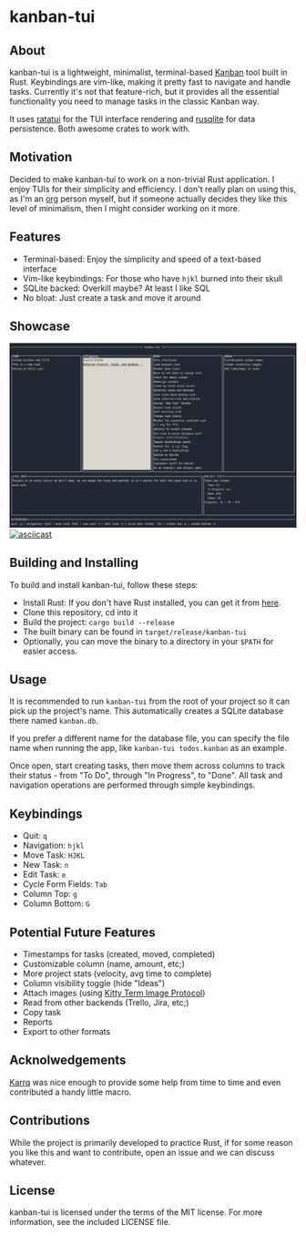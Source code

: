 # kanban-tui


## About

kanban-tui is a lightweight, minimalist, terminal-based [Kanban](https://en.wikipedia.org/wiki/Kanban_board) tool built in
Rust. Keybindings are vim-like, making it pretty fast to navigate and handle
tasks. Currently it's not that feature-rich, but it provides all the essential
functionality you need to manage tasks in the classic Kanban way.

It uses [ratatui](https://crates.io/crates/ratatui) for the TUI interface rendering and [rusqlite](https://crates.io/crates/rusqlite) for data
persistence. Both awesome crates to work with.


## Motivation

Decided to make kanban-tui to work on a non-trivial Rust application. I enjoy
TUIs for their simplicity and efficiency. I don't really plan on using this, as
I'm an [org](https://orgmode.org/) person myself, but if someone actually decides they like this level
of minimalism, then I might consider working on it more.


## Features

-   Terminal-based: Enjoy the simplicity and speed of a text-based interface
-   Vim-like keybindings: For those who have `hjkl` burned into their skull
-   SQLite backed: Overkill maybe? At least I like SQL
-   No bloat: Just create a task and move it around


## Showcase

![img](./assets/screen1.png)
[![asciicast](https://asciinema.org/a/QjEfh3kzvKMHTLRv2vWqr0mzX.svg)](https://asciinema.org/a/QjEfh3kzvKMHTLRv2vWqr0mzX)

## Building and Installing

To build and install kanban-tui, follow these steps:

-   Install Rust: If you don't have Rust installed, you can get it from [here](https://www.rust-lang.org/tools/install).
-   Clone this repository, cd into it
-   Build the project: `cargo build --release`
-   The built binary can be found in `target/release/kanban-tui`
-   Optionally, you can move the binary to a directory in your `$PATH` for easier
    access.


## Usage

It is recommended to run `kanban-tui` from the root of your project so it can
pick up the project's name. This automatically creates a SQLite database there
named `kanban.db`.

If you prefer a different name for the database file, you can specify the file
name when running the app, like `kanban-tui todos.kanban` as an example.

Once open, start creating tasks, then move them across columns to track their
status - from "To Do", through "In Progress", to "Done". All task and navigation
operations are performed through simple keybindings.


## Keybindings

-   Quit: `q`
-   Navigation: `hjkl`
-   Move Task: `HJKL`
-   New Task: `n`
-   Edit Task: `e`
-   Cycle Form Fields: `Tab`
-   Column Top: `g`
-   Column Bottom: `G`


## Potential Future Features

-   Timestamps for tasks (created, moved, completed)
-   Customizable column (name, amount, etc;)
-   More project stats (velocity, avg time to complete)
-   Column visibility toggle (hide "Ideas")
-   Attach images (using [Kitty Term Image Protocol](https://sw.kovidgoyal.net/kitty/graphics-protocol/))
-   Read from other backends (Trello, Jira, etc;)
-   Copy task
-   Reports
-   Export to other formats


## Acknolwedgements

[Karrq](https://github.com/Karrq) was nice enough to provide some help from time to time and even
contributed a handy little macro.


## Contributions

While the project is primarily developed to practice Rust, if for some reason
you like this and want to contribute, open an issue and we can discuss whatever.


## License

kanban-tui is licensed under the terms of the MIT license. For more information,
see the included LICENSE file.

